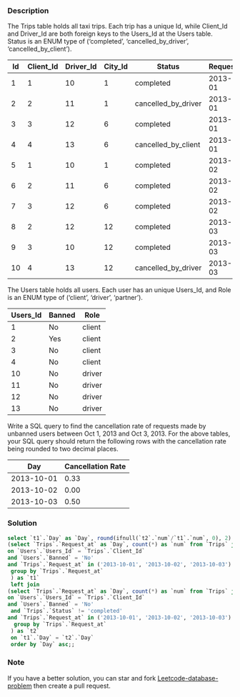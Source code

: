 ### Description
The Trips table holds all taxi trips. Each trip has a unique Id, while Client_Id and Driver_Id are both foreign keys to the Users_Id at the Users table. Status is an ENUM type of (‘completed’, ‘cancelled_by_driver’, ‘cancelled_by_client’).

| Id | Client_Id | Driver_Id | City_Id |        Status      |Request_at|
|----|-----------|-----------|---------|--------------------|----------|
| 1  |     1     |    10     |    1    |     completed      |2013-10-01|
| 2  |     2     |    11     |    1    | cancelled_by_driver|2013-10-01|
| 3  |     3     |    12     |    6    |     completed      |2013-10-01|
| 4  |     4     |    13     |    6    | cancelled_by_client|2013-10-01|
| 5  |     1     |    10     |    1    |     completed      |2013-10-02|
| 6  |     2     |    11     |    6    |     completed      |2013-10-02|
| 7  |     3     |    12     |    6    |     completed      |2013-10-02|
| 8  |     2     |    12     |    12   |     completed      |2013-10-03|
| 9  |     3     |    10     |    12   |     completed      |2013-10-03| 
| 10 |     4     |    13     |    12   | cancelled_by_driver|2013-10-03|
The Users table holds all users. Each user has an unique Users_Id, and Role is an ENUM type of (‘client’, ‘driver’, ‘partner’).

| Users_Id | Banned |  Role  |
|----------|--------|--------|
|    1     |   No   | client |
|    2     |   Yes  | client |
|    3     |   No   | client |
|    4     |   No   | client |
|    10    |   No   | driver |
|    11    |   No   | driver |
|    12    |   No   | driver |
|    13    |   No   | driver |
Write a SQL query to find the cancellation rate of requests made by unbanned users between Oct 1, 2013 and Oct 3, 2013. For the above tables, your SQL query should return the following rows with the cancellation rate being rounded to two decimal places.

|     Day    | Cancellation Rate |
|------------|-------------------|
| 2013-10-01 |       0.33        |
| 2013-10-02 |       0.00        |
| 2013-10-03 |       0.50        |

### Solution

```sql
select `t1`.`Day` as `Day`, round(ifnull(`t2`.`num`/`t1`.`num`, 0), 2) as `Cancellation Rate` from
(select `Trips`.`Request_at` as `Day`, count(*) as `num` from `Trips` join `Users` 
on `Users`.`Users_Id` = `Trips`.`Client_Id`
and `Users`.`Banned` = 'No'
and `Trips`.`Request_at` in ('2013-10-01', '2013-10-02', '2013-10-03')
 group by `Trips`.`Request_at`
 ) as `t1`
 left join 
(select `Trips`.`Request_at` as `Day`, count(*) as `num` from `Trips` join `Users` 
on `Users`.`Users_Id` = `Trips`.`Client_Id`
and `Users`.`Banned` = 'No'
 and `Trips`.`Status` != 'completed'
and `Trips`.`Request_at` in ('2013-10-01', '2013-10-02', '2013-10-03')
  group by `Trips`.`Request_at`
 ) as `t2`
 on `t1`.`Day` = `t2`.`Day`
 order by `Day` asc;;
```

### Note

If you have a better solution, you can star and fork [Leetcode-database-problem](https://github.com/xx19941215/Leetcode-database-problem) then create a pull request.